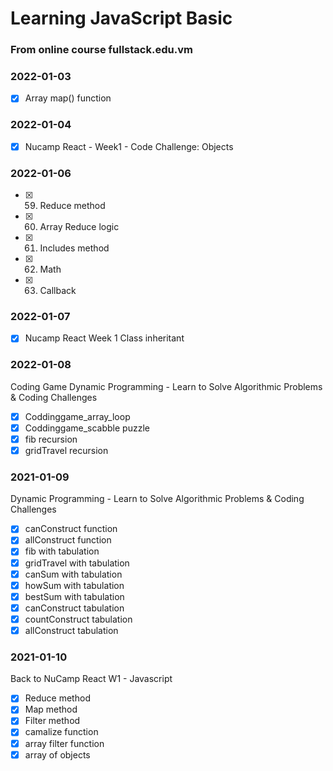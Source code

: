 # Learning JavaScript Basic

### From online course fullstack.edu.vm

### 2022-01-03

-   [x] Array map() function

### 2022-01-04

-   [x] Nucamp React - Week1 - Code Challenge: Objects

### 2022-01-06

-   [x] 59. Reduce method
-   [x] 60. Array Reduce logic
-   [x] 61. Includes method
-   [x] 62. Math
-   [x] 63. Callback

### 2022-01-07

-   [x] Nucamp React Week 1 Class inheritant

### 2022-01-08

Coding Game
Dynamic Programming - Learn to Solve Algorithmic Problems & Coding Challenges

-   [x] Coddinggame_array_loop
-   [x] Coddinggame_scabble puzzle
-   [x] fib recursion
-   [x] gridTravel recursion

### 2021-01-09

Dynamic Programming - Learn to Solve Algorithmic Problems & Coding Challenges

-   [x] canConstruct function
-   [x] allConstruct function
-   [x] fib with tabulation
-   [x] gridTravel with tabulation
-   [x] canSum with tabulation
-   [x] howSum with tabulation
-   [x] bestSum with tabulation
-   [x] canConstruct tabulation
-   [x] countConstruct tabulation
-   [x] allConstruct tabulation

### 2021-01-10

Back to NuCamp React W1 - Javascript

-   [x] Reduce method
-   [x] Map method
-   [x] Filter method
-   [x] camalize function
-   [x] array filter function
-   [x] array of objects

